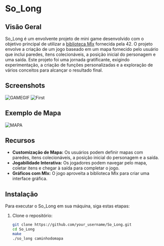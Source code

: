 # So_Long

## Visão Geral

So_Long é um envolvente projeto de mini game desenvolvido com o objetivo principal de utilizar a [biblioteca Mlx](https://github.com/42Paris/minilibx-linux) fornecida pela 42. O projeto envolve a criação de um jogo baseado em um mapa fornecido pelo usuário que inclui paredes, itens colecionáveis, a posição inicial do personagem e uma saída. Este projeto foi uma jornada gratificante, exigindo experimentação, a criação de funções personalizadas e a exploração de vários conceitos para alcançar o resultado final.

## Screenshots
![GAMEGIF](extras/game.gif)
![First](https://i.imgur.com/nS1wrKW.png)
## Exemplo de Mapa
![MAPA](https://i.imgur.com/4u5c9Cc.png)

## Recursos

- **Customização de Mapa:** Os usuários podem definir mapas com paredes, itens colecionáveis, a posição inicial do personagem e a saída.
- **Jogabilidade Interativa:** Os jogadores podem navegar pelo mapa, coletar itens e chegar à saída para completar o jogo.
- **Gráficos com Mlx:** O jogo aproveita a biblioteca Mlx para criar uma interface gráfica.

## Instalação

Para executar o So_Long em sua máquina, siga estas etapas:

1. Clone o repositório:

   ```bash
   git clone https://github.com/your_username/So_Long.git
   cd So_Long
   make
   ./so_long caminhodomapa

